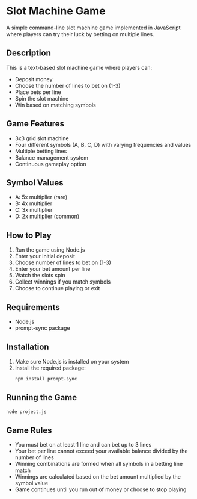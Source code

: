 # Slot Machine Game

A simple command-line slot machine game implemented in JavaScript where players can try their luck by betting on multiple lines.

## Description

This is a text-based slot machine game where players can:
- Deposit money
- Choose the number of lines to bet on (1-3)
- Place bets per line
- Spin the slot machine
- Win based on matching symbols

## Game Features

- 3x3 grid slot machine
- Four different symbols (A, B, C, D) with varying frequencies and values
- Multiple betting lines
- Balance management system
- Continuous gameplay option

## Symbol Values
- A: 5x multiplier (rare)
- B: 4x multiplier
- C: 3x multiplier
- D: 2x multiplier (common)

## How to Play

1. Run the game using Node.js
2. Enter your initial deposit
3. Choose number of lines to bet on (1-3)
4. Enter your bet amount per line
5. Watch the slots spin
6. Collect winnings if you match symbols
7. Choose to continue playing or exit

## Requirements

- Node.js
- prompt-sync package

## Installation

1. Make sure Node.js is installed on your system
2. Install the required package:
   ```bash
   npm install prompt-sync
   ```

## Running the Game

```bash
node project.js
```

## Game Rules

- You must bet on at least 1 line and can bet up to 3 lines
- Your bet per line cannot exceed your available balance divided by the number of lines
- Winning combinations are formed when all symbols in a betting line match
- Winnings are calculated based on the bet amount multiplied by the symbol value
- Game continues until you run out of money or choose to stop playing
